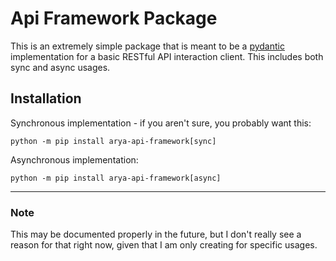 # Api Framework Package

This is an extremely simple package that is meant to be a 
[pydantic](https://pydantic-docs.helpmanual.io/) implementation
for a basic RESTful API interaction client. This includes both sync and async usages.

## Installation
Synchronous implementation - if you aren't sure, you probably want this:
```
python -m pip install arya-api-framework[sync]
```
Asynchronous implementation:
```
python -m pip install arya-api-framework[async]
```

----
### Note
This may be documented properly in the future, but I don't really see a reason for that
right now, given that I am only creating for specific usages.